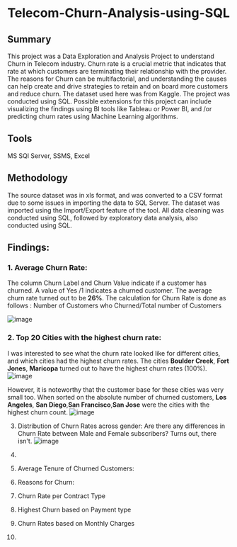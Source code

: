 # Telecom-Churn-Analysis-using-SQL

## Summary
This project was a Data Exploration and Analysis Project to understand Churn in Telecom industry. Churn rate is a crucial metric that indicates that rate at which customers are terminating their relationship with the provider. The reasons for Churn can be multifactorial, and understanding the causes can help create and drive strategies to retain and on board more customers and reduce churn.
The dataset used here was from Kaggle. The project was conducted using SQL. Possible extensions for this project can include visualizing the findings using BI tools like Tableau or Power BI, and /or predicting churn rates using Machine Learning algorithms.

## Tools 
MS SQl Server, SSMS, Excel

## Methodology
The source dataset was in xls format, and was converted to a CSV format due to some issues in importing the data to SQL Server. The dataset was imported using the Import/Export feature of the tool. All data cleaning was conducted using SQL, followed by exploratory data analysis, also conducted using SQL.

## Findings:

### 1.	Average Churn Rate:

 The column Churn Label and Churn Value indicate if a customer has churned. A value of Yes /1 indicates a churned customer. The average churn rate turned out to be **26%**.
 The calculation for Churn Rate is done as follows : Number of Customers who Churned/Total number of Customers
 
 ![image](https://github.com/Debduti/Telecom-Churn-Analysis-using-SQL/assets/58540839/c070c52d-a190-4a0e-9306-d523a1877faa)
 
### 2.	Top 20 Cities with the highest churn rate:
 
 I was interested to see what the churn rate looked like for different cities, and which cities had the highest churn rates. The cities **Boulder Creek**, **Fort Jones**, **Maricopa** 
 turned out to have the highest churn rates (100%). 
 ![image](https://github.com/Debduti/Telecom-Churn-Analysis-using-SQL/assets/58540839/c2c99955-5b28-4f8c-b046-b5bbcf9bc05e)
 
 However, it is noteworthy that the customer base for these cities was very small too. When sorted on the absolute number of churned customers, **Los Angeles**, **San Diego**,**San 
 Francisco**,**San Jose** were the cities with the highest churn count.
 ![image](https://github.com/Debduti/Telecom-Churn-Analysis-using-SQL/assets/58540839/34a10acf-5e73-4f25-ab97-3efb8b6456e6)


3.	Distribution of Churn Rates across gender:
Are there any differences in Churn Rate between Male and Female subscribers? Turns out, there isn't.
![image](https://github.com/Debduti/Telecom-Churn-Analysis-using-SQL/assets/58540839/4ffefa12-d64a-4e35-8960-60e8aad73989)

4.	

 



6.	Average Tenure of Churned Customers:
 
7.	Reasons for Churn:
 
8.	Churn Rate per Contract Type
 

9.	Highest Churn based on Payment type 
10.	Churn Rates based on Monthly Charges

 


11.	

